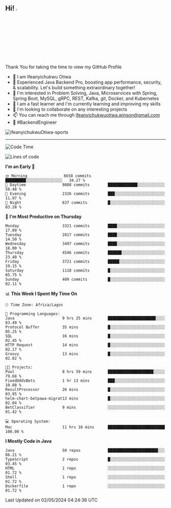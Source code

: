 <!-- BLOG-POST-LIST:START --><!-- BLOG-POST-LIST:END -->

## Hi! <img src="https://media.giphy.com/media/hvRJCLFzcasrR4ia7z/giphy.gif" width="4%"> 

Thank You for taking the time to view my GitHub Profile

- 👋 I am Ifeanyichukwu Otiwa
- 🚀 Experienced Java Backend Pro, boosting app performance, security, & scalability. Let's build something extraordinary together!
- 👀 I'm interested in Problem Solving, Java, Microservices with Spring, Spring Boot, MySQL, gRPC, REST, Kafka, git, Docker, and Kubernetes
- 🌱 I am a fast learner and I'm currently learning and improving my skills
- 💞️ I'm looking to collaborate on any interesting projects
- 📫 You can reach me through ifeanyichukwuotiwa.winson@gmail.com
- 🚀 #BackendEngineer

<p align="left" marginTop="10px"> <img src="https://komarev.com/ghpvc/?username=ifeanyichukwuOtiwa-sports&label=Profile%20views&color=0e75b6&style=for-the-badge" alt="ifeanyichukwuOtiwa-sports" /> </p>

***

<!--START_SECTION:waka-->
![Code Time](http://img.shields.io/badge/Code%20Time-2%2C461%20hrs%2051%20mins-blue)

![Lines of code](https://img.shields.io/badge/From%20Hello%20World%20I%27ve%20Written-5.0%20million%20lines%20of%20code-blue)

**I'm an Early 🐤** 

```text
🌞 Morning                6658 commits        █████████░░░░░░░░░░░░░░░░   34.27 % 
🌆 Daytime                9808 commits        █████████████░░░░░░░░░░░░   50.48 % 
🌃 Evening                2326 commits        ███░░░░░░░░░░░░░░░░░░░░░░   11.97 % 
🌙 Night                  637 commits         █░░░░░░░░░░░░░░░░░░░░░░░░   03.28 % 
```
📅 **I'm Most Productive on Thursday** 

```text
Monday                   3321 commits        ████░░░░░░░░░░░░░░░░░░░░░   17.09 % 
Tuesday                  2817 commits        ████░░░░░░░░░░░░░░░░░░░░░   14.50 % 
Wednesday                3497 commits        ████░░░░░░░░░░░░░░░░░░░░░   18.00 % 
Thursday                 4546 commits        ██████░░░░░░░░░░░░░░░░░░░   23.40 % 
Friday                   3721 commits        █████░░░░░░░░░░░░░░░░░░░░   19.15 % 
Saturday                 1118 commits        █░░░░░░░░░░░░░░░░░░░░░░░░   05.75 % 
Sunday                   409 commits         █░░░░░░░░░░░░░░░░░░░░░░░░   02.11 % 
```


📊 **This Week I Spent My Time On** 

```text
🕑︎ Time Zone: Africa/Lagos

💬 Programming Languages: 
Java                     9 hrs 25 mins       █████████████████████░░░░   83.49 % 
Protocol Buffer          35 mins             █░░░░░░░░░░░░░░░░░░░░░░░░   05.25 % 
SQL                      16 mins             █░░░░░░░░░░░░░░░░░░░░░░░░   02.45 % 
HTTP Request             14 mins             █░░░░░░░░░░░░░░░░░░░░░░░░   02.17 % 
Groovy                   13 mins             █░░░░░░░░░░░░░░░░░░░░░░░░   02.02 % 

🐱‍💻 Projects: 
Pool                     8 hrs 59 mins       ████████████████████░░░░░   79.68 % 
FixedOddsBets            1 hr 13 mins        ███░░░░░░░░░░░░░░░░░░░░░░   10.88 % 
ResultProcessor          26 mins             █░░░░░░░░░░░░░░░░░░░░░░░░   03.95 % 
helm-chart-betpawa-migrat13 mins             █░░░░░░░░░░░░░░░░░░░░░░░░   02.04 % 
BetClassifier            9 mins              ░░░░░░░░░░░░░░░░░░░░░░░░░   01.42 % 

💻 Operating System: 
Mac                      11 hrs 16 mins      █████████████████████████   100.00 % 
```

**I Mostly Code in Java** 

```text
Java                     50 repos            ██████████████████████░░░   86.21 % 
TypeScript               2 repos             █░░░░░░░░░░░░░░░░░░░░░░░░   03.45 % 
HTML                     1 repo              ░░░░░░░░░░░░░░░░░░░░░░░░░   01.72 % 
Shell                    1 repo              ░░░░░░░░░░░░░░░░░░░░░░░░░   01.72 % 
Dockerfile               1 repo              ░░░░░░░░░░░░░░░░░░░░░░░░░   01.72 % 
```




 Last Updated on 02/05/2024 04:24:36 UTC
<!--END_SECTION:waka-->

<!--
<p align="center">
![trophy](https://github-profile-trophy.vercel.app/?username=ifeanyichukwuOtiwa-sports&theme=onedark) (https://github.com/ryo-ma/github-profile-trophy)
</p>
-->

<!---
ifeanyi-otiwa/ifeanyi-otiwa is a ✨ special ✨ repository because its `README.md` (this file) appears on your GitHub profile.
You can click the Preview link to take a look at your changes.
--->
